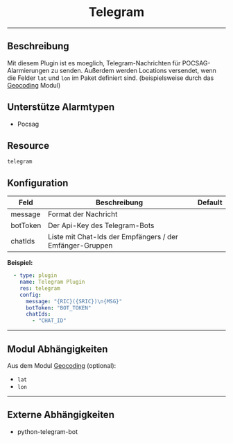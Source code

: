 # <center>Telegram</center> 
---

## Beschreibung
Mit diesem Plugin ist es moeglich, Telegram-Nachrichten für POCSAG-Alarmierungen zu senden. 
Außerdem werden Locations versendet, wenn die Felder `lat` und `lon` im Paket definiert sind. (beispielsweise durch das [Geocoding](../modul/geocoding.md) Modul)

## Unterstütze Alarmtypen
- Pocsag

## Resource
`telegram`

## Konfiguration

|Feld|Beschreibung|Default|
|----|------------|-------|
|message|Format der Nachricht||
|botToken|Der Api-Key des Telegram-Bots||
|chatIds|Liste mit Chat-Ids der Empfängers / der Emfänger-Gruppen||

**Beispiel:**
```yaml
  - type: plugin
    name: Telegram Plugin
    res: telegram
    config:
      message: "{RIC}({SRIC})\n{MSG}"
      botToken: "BOT_TOKEN"
      chatIds:
        - "CHAT_ID"
```

---
## Modul Abhängigkeiten
Aus dem Modul [Geocoding](../modul/geocoding.md) (optional):

- `lat`
- `lon`
  
---
## Externe Abhängigkeiten
- python-telegram-bot
